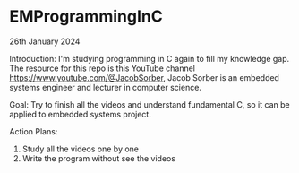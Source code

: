 # EMProgrammingInC

26th January 2024

Introduction:
I'm studying programming in C again to fill my knowledge gap. The resource for this repo is this YouTube channel https://www.youtube.com/@JacobSorber, Jacob Sorber is an embedded systems engineer and lecturer in computer science.

Goal: Try to finish all the videos and understand fundamental C, so it can be applied to embedded systems project.

Action Plans:
1. Study all the videos one by one
2. Write the program without see the videos

